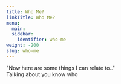```yaml
---
title: Who Me?
linkTitle: Who Me?
menu:
  main:
  sidebar:
    identifier: who-me
weight: -200
slug: who-me
---
```

"Now here are some things I can relate to.."  
Talking about you know who  